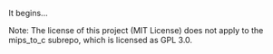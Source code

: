 It begins...

Note: The license of this project (MIT License) does not apply to the mips_to_c subrepo, which is licensed as GPL 3.0.
